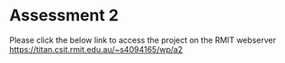 # Assessment 2
Please click the below link to access the project on the RMIT webserver
https://titan.csit.rmit.edu.au/~s4094165/wp/a2